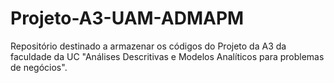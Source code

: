 # Projeto-A3-UAM-ADMAPM
Repositório destinado a armazenar os códigos do Projeto da A3 da faculdade da UC "Análises Descritivas e Modelos Analíticos para problemas de negócios".
